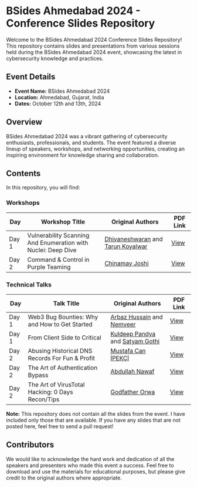 # BSides Ahmedabad 2024 - Conference Slides Repository

Welcome to the BSides Ahmedabad 2024 Conference Slides Repository! This repository contains slides and presentations from various sessions held during the BSides Ahmedabad 2024 event, showcasing the latest in cybersecurity knowledge and practices.

## Event Details

- **Event Name:** BSides Ahmedabad 2024
- **Location:** Ahmedabad, Gujarat, India
- **Dates:** October 12th and 13th, 2024

## Overview

BSides Ahmedabad 2024 was a vibrant gathering of cybersecurity enthusiasts, professionals, and students. The event featured a diverse lineup of speakers, workshops, and networking opportunities, creating an inspiring environment for knowledge sharing and collaboration.

## Contents

In this repository, you will find:

### Workshops

| Day   | Workshop Title                                        | Original Authors                                   | PDF Link                                                                                           |
|-------|------------------------------------------------------|---------------------------------------------------|----------------------------------------------------------------------------------------------------|
| Day 1 | Vulnerability Scanning And Enumeration with Nuclei: Deep Dive | [Dhiyaneshwaran](https://x.com/DhiyaneshDK) and [Tarun Koyalwar](https://x.com/KoyalwarTarun) | [View](https://github.com/thecyberneh/BSides-Ahmedabad-2024-Conference-Slides/blob/2b288bdbdc10d9d9e723cc3ec8abb80260fe3a2d/Workshop/Vulnerability%20Scanning%20And%20Enumeration%20with%20Nuclei%20Deep%20Dive.pdf) |
| Day 2 | Command & Control in Purple Teaming | [Chinamay Joshi](https://www.linkedin.com/in/chinamay-joshi-466592178/) | [View](https://github.com/thecyberneh/BSides-Ahmedabad-2024-Conference-Slides/blob/ff7758c2d068187a8248154733e7d0919100cf9d/Workshop/Command%20%26%20Control%20in%20Purple%20Teaming_compressed.pdf) |

### Technical Talks

| Day   | Talk Title                                             | Original Authors                                   | PDF Link                                                                                           |
|-------|-------------------------------------------------------|---------------------------------------------------|----------------------------------------------------------------------------------------------------|
| Day 1 | Web3 Bug Bounties: Why and How to Get Started        | [Arbaz Hussain](https://x.com/ArbazKiraak) and [Nemveer](https://x.com/nem_veer) | [View](https://github.com/thecyberneh/BSides-Ahmedabad-2024-Conference-Slides/blob/2b288bdbdc10d9d9e723cc3ec8abb80260fe3a2d/Technical-Talk/Web3%20Bug%20Bounties_%20Why%20and%20How%20to%20Get%20Starte.pdf) |
| Day 1 | From Client Side to Critical        | [Kuldeep Pandya](https://x.com/kuldeepdotexe) and [Satyam Gothi](https://x.com/RogueSMG) | [View](https://github.com/thecyberneh/BSides-Ahmedabad-2024-Conference-Slides/blob/6b70fc9c1c12a772d51ca17ccff56f6547bcd8d1/Technical-Talk/From%20Client%20Side%20To%20Critical.pdf) |
| Day 2 | Abusing Historical DNS Records For Fun & Profit     | [Mustafa Can İPEKÇİ](https://x.com/mcipekci)    | [View](https://github.com/thecyberneh/BSides-Ahmedabad-2024-Conference-Slides/blob/main/Technical-Talk/Abusing%20historical%20DNS%20records%20for%20fun%20and%20profit.pdf) |
| Day 2 | The Art of Authentication Bypass                      | [Abdullah Nawaf](https://x.com/XHackerx007)      | [View](https://github.com/thecyberneh/BSides-Ahmedabad-2024-Conference-Slides/blob/2b288bdbdc10d9d9e723cc3ec8abb80260fe3a2d/Technical-Talk/The%20Art%20Of%20Authentication%20Bypass%20by%20XHackerx007.pdf) |
| Day 2 | The Art of VirusTotal Hacking: 0 Days Recon/Tips     | [Godfather Orwa](https://x.com/GodfatherOrwa)    | [View](https://github.com/thecyberneh/BSides-Ahmedabad-2024-Conference-Slides/blob/2b288bdbdc10d9d9e723cc3ec8abb80260fe3a2d/Technical-Talk/The%20Art%20of%20VirusTotal%20Hacking_%200%20Days%20Recon_Tips.pdf) |




**Note:** This repository does not contain all the slides from the event. I have included only those that are available. If you have any slides that are not posted here, feel free to send a pull request!

## Contributors
We would like to acknowledge the hard work and dedication of all the speakers and presenters who made this event a success. 
Feel free to download and use the materials for educational purposes, but please give credit to the original authors where appropriate.


